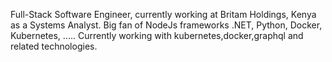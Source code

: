 Full-Stack Software Engineer, currently working at Britam Holdings, Kenya as a Systems Analyst. Big fan of NodeJs frameworks .NET, Python, Docker, Kubernetes, .....
Currently working with kubernetes,docker,graphql and related technologies.
